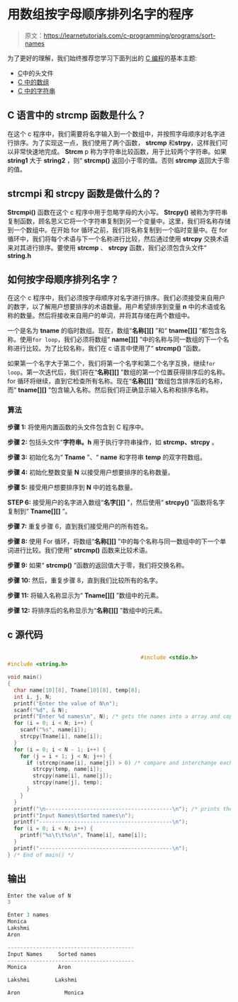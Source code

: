 # 用数组按字母顺序排列名字的程序

> 原文：<https://learnetutorials.com/c-programming/programs/sort-names>

为了更好的理解，我们始终推荐您学习下面列出的 [C 编程](../ "C programming")的基本主题:

*   [C](../../c-programming/header-files)中的头文件
*   [C 中的数组](../../c-programming/array)
*   [C 中的字符串](../../c-programming/strings)

## C 语言中的 strcmp 函数是什么？

在这个 c 程序中，我们需要将名字输入到一个数组中，并按照字母顺序对名字进行排序。为了实现这一点，我们使用了两个函数， **strcmp** 和**strpy**，这样我们可以非常快速地完成。 **Strcm** p 称为字符串比较函数，用于比较两个字符串。如果 **string1** 大于 **string2** ，则“ **strcmp()** 返回小于零的值。否则 **strcmp** 返回大于零的值。

## strcmpi 和 strcpy 函数是做什么的？

**Strcmpi()** 函数在这个 c 程序中用于忽略字母的大小写。 **Strcpy()** 被称为字符串复制函数，顾名思义它将一个字符串复制到另一个变量中。这里，我们将名称存储到一个数组中。在开始 for 循环之前，我们将名称复制到一个临时变量中。在 for 循环中，我们将每个术语与下一个名称进行比较，然后通过使用 **strcpy** 交换术语来对其进行排序。要使用 **strcmp** 、 **strcpy** 函数，我们必须包含头文件“ **string.h**

## 如何按字母顺序排列名字？

在这个 c 程序中，我们必须按字母顺序对名字进行排序。我们必须接受来自用户的数字，以了解用户想要排序的术语数量。用户希望排序到变量 **n** 中的术语或名称的数量。然后将接收来自用户的单词，并将其存储在两个数组中。

一个是名为 **tname** 的临时数组。现在，数组“**名称[][]** ”和“ **tname[][]** ”都包含名称。使用`for loop`，我们必须将数组“ **name[][]** ”中的名称与同一数组的下一个名称进行比较。为了比较名称，我们在 c 语言中使用了“ **strcmp()** ”函数。

如果第一个名字大于第二个，我们将第一个名字和第二个名字互换，继续`for loop`。第一次迭代后，我们将在“**名称[][]** ”数组的第一个位置获得排序后的名称。for 循环将继续，直到它检查所有名称。现在“**名称[][]** ”数组包含排序后的名称，而“ **tname[][]** ”包含输入名称。然后我们将正确显示输入名称和排序名称。

### 算法

**步骤 1:** 将使用内置函数的头文件包含到 C 程序中。

**步骤 2:** 包括头文件“**字符串。h** 用于执行字符串操作，如 **strcmp、strcpy** 。

**步骤 3:** 初始化名为“ **Tname** ”、“ **name** 和字符串 **temp** 的双字符数组。

**步骤 4:** 初始化整数变量 **N** 以接受用户想要排序的名称数量。

**步骤 5:** 接受用户想要排序到 **N** 中的姓名数量。

**STEP 6:** 接受用户的名字进入数组“**名字[][]** ”，然后使用“ **strcpy()** ”函数将名字复制到“ **Tname[][]** ”。

**步骤 7:** 重复步骤 6，直到我们接受用户的所有姓名。

**步骤 8:** 使用 For 循环，将数组“**名称[][]** ”中的每个名称与同一数组中的下一个单词进行比较。我们使用“ **strcmp()** 函数来比较术语。

**步骤 9:** 如果“ **strcmp()** ”函数的返回值大于零，我们将交换名称。

**步骤 10:** 然后，重复步骤 8，直到我们比较所有的名字。

**步骤 11:** 将输入名称显示为“ **Tname[][]** ”数组中的元素。

**步骤 12:** 将排序后的名称显示为“**名称[][]** ”数组中的元素。

## c 源代码

```c

                                          #include <stdio.h>
#include <string.h>

void main()
{
  char name[10][8], Tname[10][8], temp[8];
  int i, j, N;
  printf("Enter the value of N\n");
  scanf("%d", & N);
  printf("Enter %d names\n", N); /* gets the names into a array and copy it into temporary array*/
  for (i = 0; i < N; i++) {
    scanf("%s", name[i]);
    strcpy(Tname[i], name[i]);
  }
  for (i = 0; i < N - 1; i++) {
    for (j = i + 1; j < N; j++) {
      if (strcmp(name[i], name[j]) > 0) /* compare and interchange each name to get sorted in the alphabetic order */ {
        strcpy(temp, name[i]);
        strcpy(name[i], name[j]);
        strcpy(name[j], temp);
      }
    }
  }
  printf("\n----------------------------------------\n"); /* prints the names in the alphabetic order */
  printf("Input Names\tSorted names\n");
  printf("------------------------------------------\n");
  for (i = 0; i < N; i++) {
    printf("%s\t\t%s\n", Tname[i], name[i]);
  }
  printf("------------------------------------------\n");
} /* End of main() */

```

## 输出

```c
Enter the value of N
3

Enter 3 names
Monica
Lakshmi
Aron

----------------------------------------
Input Names     Sorted names
----------------------------------------
Monica          Aron

Lakshmi        Lakshmi

Aron              Monica
```